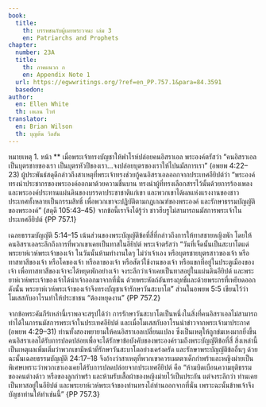```yaml
---
book:
  title:
    th: บรรพชนกับผู้เผยพระวจนะ เล่ม 3
    en: Patriarchs and Prophets
chapter:
  number: 23A
  title:
    th: ภาคผนวก ก 
    en: Appendix Note 1 
  url: https://egwwritings.org/?ref=en_PP.757.1&para=84.3591
  basedon: 
author:
  en: Ellen White
  th: เอเลน ไวท์
translator:
  en: Brian Wilson
  th: บุญต้น วิลสัน
---
```

<!--
Appendix Schedule
1 = ก
2 = ข
3 = ค
4 = ฆ
5 = ง
6 = จ
7 = ฉ
8 = ช
9 = ซ
10 = ฌ
-->

หมายเหตุ 1. หน้า ** เมื่อพระเจ้าทรงบัญชาให้ฟาโรห์ปล่อยคนอิสราเอล พระองค์ตรัสว่า “คนอิสราเอลเป็นบุตรชายของเรา เป็นบุตรหัวปีของเรา…จงปล่อยบุตรของเราให้ไปนมัสการเรา” (อพยพ 4:22–23) ผู้ประพันธ์สดุดีกล่าวถึงสาเหตุที่พระเจ้าทรงช่วยกู้คนอิสราเอลออกจากประเทศอียิปต์ว่า “พระองค์ทรงนำประชากรของพระองค์ออกมาด้วยความชื่นบาน ทรงนำผู้ที่ทรงเลือกสรรไว้นั้นด้วยการร้องเพลง และพระองค์ประทานแผ่นดินของบรรดาประชาชาติแก่เขา และพวกเขาได้ผลแห่งแรงงานของชาวประเทศทั้งหลายเป็นกรรมสิทธิ์ เพื่อพวกเขาจะปฏิบัติตามกฎเกณฑ์ของพระองค์ และรักษาธรรมบัญญัติของพระองค์” (สดุดี 105:43–45) จากข้อนี้เราจึงได้รู้ว่า ชาวฮีบรูไม่สามารถนมัสการพระเจ้าในประเทศอียิปต์ {PP 757.1}

เฉลยธรรมบัญญัติ 5:14–15 เน้นส่วนของพระบัญญัติข้อที่สี่ที่กล่าวถึงการให้ทาสชายหญิงพัก โดยให้คนอิสราเอลระลึกถึงการที่พวกเขาเคยเป็นทาสในอียิปต์ พระเจ้าตรัสว่า “วันที่เจ็ดนั้นเป็นสะบาโตแด่พระยาห์เวห์พระเจ้าของเจ้า ในวันนั้นห้ามทำงานใดๆ ไม่ว่าเจ้าเอง หรือบุตรชายบุตรสาวของเจ้า หรือทาสทาสีของเจ้า หรือโคของเจ้า หรือลาของเจ้า หรือสัตว์ใช้งานของเจ้า หรือแขกที่อยู่ในประตูเมืองของเจ้า เพื่อทาสทาสีของเจ้าจะได้หยุดพักอย่างเจ้า จงระลึกว่าเจ้าเคยเป็นทาสอยู่ในแผ่นดินอียิปต์ และพระยาห์เวห์พระเจ้าของเจ้าได้นำเจ้าออกมาจากที่นั่น ด้วยพระหัตถ์อันทรงฤทธิ์และด้วยพระกรที่เหยียดออก ดังนั้น พระยาห์เวห์พระเจ้าของเจ้าจึงทรงบัญชาเจ้ารักษาวันสะบาโต” ส่วนในอพยพ 5:5 เขียนไว้ว่า โมเสสกับอาโรนทำให้ประชาชน “ต้องหยุดงาน” {PP 757.2}

จากข้อพระคัมภีร์เหล่านี้เราพอจะสรุปได้ว่า การรักษาวันสะบาโตเป็นหนึ่งในสิ่งที่คนอิสราเอลไม่สามารถทำได้ในการนมัสการพระเจ้าในประเทศอียิปต์ และเมื่อโมเสสกับอาโรนนำข่าวจากพระเจ้ามาประกาศ (อพยพ 4:29–31) ท่านทั้งสองพยายามให้คนอิสราเอลเปลี่ยนแปลง ซึ่งเป็นเหตุให้ถูกข่มเหงมากยิ่งขึ้น คนอิสราเอลได้รับการปลดปล่อยเพื่อจะได้รักษาข้อบังคับของพระองค์รวมถึงพระบัญญัติข้อที่สี่ สิ่งเหล่านี้เป็นเหตุผลเพิ่มเติ่มว่าพวกเขามีหน้าที่รักษาวันสะบาโตอย่างเคร่งครัด และรักษาพระบัญญัติข้ออื่นๆ ด้วย ฉะนั้นเฉลยธรรมบัญญัติ 24:17–18 จึงอ้างว่าสาเหตุที่พวกเขาควรเมตตาเด็กกำพร้าและหญิงม่ายเป็นพิเศษเพราะว่าพวกเขาเองเคยได้รับการปลดปล่อยจากประเทศอียิปต์ คือ “ห้ามบิดเบือนความยุติธรรมของคนต่างด้าว หรือของลูกกำพร้า และห้ามรับเสื้อผ้าของหญิงม่ายไว้เป็นประกัน แต่จงระลึกว่า ท่านเคยเป็นทาสอยู่ในอียิปต์ และพระยาห์เวห์พระเจ้าของท่านทรงไถ่ท่านออกจากที่นั่น เพราะฉะนั้นข้าพเจ้าจึงบัญชาท่านให้ทำเช่นนี้” {PP 757.3}
